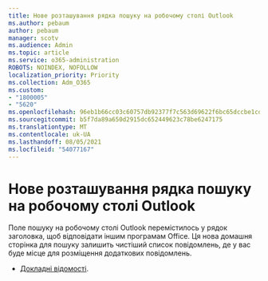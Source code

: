 ```yaml
---
title: Нове розташування рядка пошуку на робочому столі Outlook
ms.author: pebaum
author: pebaum
manager: scotv
ms.audience: Admin
ms.topic: article
ms.service: o365-administration
ROBOTS: NOINDEX, NOFOLLOW
localization_priority: Priority
ms.collection: Adm_O365
ms.custom:
- "1800005"
- "5620"
ms.openlocfilehash: 96eb1b66cc03c60757db92377f7c563d69622f6bc65dccbe1cdaba03a8872ff8
ms.sourcegitcommit: b5f7da89a650d2915dc652449623c78be6247175
ms.translationtype: MT
ms.contentlocale: uk-UA
ms.lasthandoff: 08/05/2021
ms.locfileid: "54077167"
---
```

# <a name="new-location-of-the-search-bar-in-outlook-desktop"></a>Нове розташування рядка пошуку на робочому столі Outlook

Поле пошуку на робочому столі Outlook перемістилось у рядок заголовка, щоб відповідати іншим програмам Office. Ця нова домашня сторінка для пошуку залишить чистіший список повідомлень, де у вас буде місце для розміщення додаткових повідомлень.
- [Докладні відомості](https://support.microsoft.com/en-us/office/96fee452-80cd-492d-a35c-5c37584b416b).
